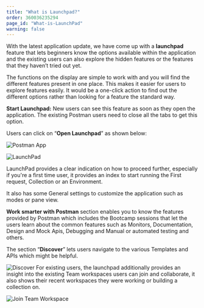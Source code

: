 ```yaml
---
title: "What is Launchpad?"
order: 360036235294
page_id: "What-is-LaunchPad"
warning: false
---
```


With the latest application update, we have come up with a **launchpad** feature that lets beginners know the options available within the application and the existing users can also explore the hidden features or the features that they haven’t tried out yet.

The functions on the display are simple to work with and you will find the different features present in one place. This makes it easier for users to explore features easily. It would be a one-click action to find out the different options rather than looking for a feature the standard way.

**Start Launchpad:** New users can see this feature as soon as they open the application. The existing Postman users need to close all the tabs to get this option.

Users can click on “**Open Launchpad**” as shown below:

![Postman App](https://drive.google.com/open?id=1vHDWizOMsquCrP0yRXuvjah7-wMGHevw)


![LaunchPad](https://drive.google.com/open?id=170YZKviVKZoaSJi6OtKuNBbTqOCbF054)




LaunchPad provides a clear indication on how to proceed further, especially if you're a first time user, it provides an index to start running the First request, Collection or an Environment.

It also has some General settings to customize the application such as modes or pane view.

**Work smarter with Postman** section enables you to know the features provided by Postman which includes the Bootcamp sessions that let the users learn about the common features such as Monitors, Documentation, Design and Mock Apis, Debugging and Manual or automated testing and others.

The section “**Discover**” lets users navigate to the various Templates and APIs which might be helpful.

![Discover](https://drive.google.com/open?id=1Fxev3ULBUIFOwhJlD_FFHJnX0myIpG_d)
For existing users, the launchpad additionally provides an insight into the existing Team workspaces users can join and collaborate, it also shows their recent workspaces they were working or building a collection on.

![Join Team Workspace](https://drive.google.com/open?id=1LVjAhhqpdIigyiBPsdR51B5g27FnLpof)
